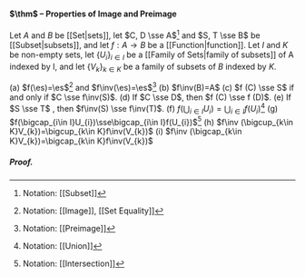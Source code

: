 #### $\thm$ – Properties of Image and Preimage
Let $A$ and $B$ be [[Set|sets]], let $C, D \sse A$[^1] and $S, T \sse B$ be [[Subset|subsets]], and let $f : A → B$ be a [[Function|function]]. Let $I$ and $K$ be non-empty sets, let $\{U_{i}\}_{i\in I}$ be a [[Family of Sets|family of subsets]] of A indexed by I, and let $\{V_{k}\}_{k\in K}$ be a family of subsets of $B$ indexed by $K$.

(a) $f(\es)=\es$[^3] and $f\inv(\es)=\es$[^2]
(b) $f\inv(B)=A$
(c) $f (C) \sse S$ if and only if $C \sse f\inv(S)$.
(d) If $C \sse D$, then $f (C) \sse f (D)$.
(e) If $S \sse T$ , then $f\inv(S) \sse f\inv(T)$.
(f) $f(\bigcup_{i\in I}U_{i})=\bigcup_{i\in I}f(U_{i})$[^4]
(g) $f(\bigcap_{i\in I}U_{i})\sse\bigcap_{i\in I}f(U_{i})$[^5]
(h) $f\inv (\bigcup_{k\in K}V_{k})=\bigcup_{k\in K}f\inv(V_{k})$
(i) $f\inv (\bigcap_{k\in K}V_{k})=\bigcap_{k\in K}f\inv(V_{k})$

##### *Proof.*

[^1]: Notation: [[Subset]]
[^2]: Notation: [[Preimage]]
[^3]: Notation: [[Image]], [[Set Equality]]
[^4]: Notation: [[Union]]
[^5]: Notation: [[Intersection]]